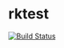 # rktest

[![Build Status](https://travis-ci.org/F88/rktest.svg?branch=master)](https://travis-ci.org/F88/rktest)



